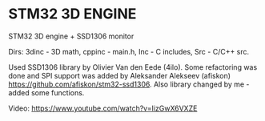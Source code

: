 # STM32 3D ENGINE
STM32 3D engine + SSD1306 monitor

Dirs:
  3dinc - 3D math,
  cppinc - main.h,
  Inc - C includes,
  Src - C/C++ src.
  
Used SSD1306 library by Olivier Van den Eede (4ilo). 
Some refactoring was done and SPI support was added by Aleksander Alekseev (afiskon) https://github.com/afiskon/stm32-ssd1306. 
Also library changed by me - added some functions.

Video: https://www.youtube.com/watch?v=IizGwX6VXZE
